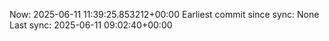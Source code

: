 Now: 2025-06-11 11:39:25.853212+00:00 Earliest commit since sync: None Last sync: 2025-06-11 09:02:40+00:00
